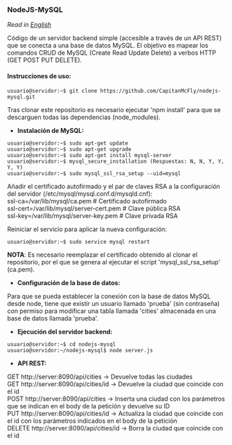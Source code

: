 ### NodeJS-MySQL

*Read in [English](https://github.com/CapitanMcFly/nodejs-mysql)*

Código de un servidor backend simple (accesible a través de un API REST) que se conecta a una base de datos MySQL. El objetivo es mapear los comandos CRUD de MySQL (Create Read Update Delete) a verbos HTTP (GET POST PUT DELETE).

#### Instrucciones de uso:
```console
usuario@servidor:~$ git clone https://github.com/CapitanMcFly/nodejs-mysql.git
```
Tras clonar este repositorio es necesario ejecutar 'npm install' para que se descarguen todas las dependencias (node_modules).

- **Instalación de MySQL:**
```console
usuario@servidor:~$ sudo apt-get update
usuario@servidor:~$ sudo apt-get upgrade
usuario@servidor:~$ sudo apt-get install mysql-server
usuario@servidor:~$ mysql_secure_installation (Respuestas: N, N, Y, Y, Y, Y)
usuario@servidor:~$ sudo mysql_ssl_rsa_setup --uid=mysql
```

Añadir el certificado autofirmado y el par de claves RSA a la configuración del servidor (/etc/mysql/mysql.conf.d/mysqld.cnf):  
ssl-ca=/var/lib/mysql/ca.pem # Certificado autofirmado  
ssl-cert=/var/lib/mysql/server-cert.pem # Clave pública RSA  
ssl-key=/var/lib/mysql/server-key.pem # Clave privada RSA

Reiniciar el servicio para aplicar la nueva configuración:
```console
usuario@servidor:~$ sudo service mysql restart
```

**NOTA**: Es necesario reemplazar el certificado obtenido al clonar el repositorio, por el que se genera al ejecutar el script 'mysql_ssl_rsa_setup' (ca.pem).

- **Configuración de la base de datos:**

Para que se pueda establecer la conexión con la base de datos MySQL desde node, tiene que existir un usuario llamado 'prueba' (sin contraseña) con permiso para modificar una tabla llamada 'cities' almacenada en una base de datos llamada 'prueba'.

- **Ejecución del servidor backend:**
```console
usuario@servidor:~$ cd nodejs-mysql
usuario@servidor:~/nodejs-mysql$ node server.js
```

- **API REST:**

GET http://server:8090/api/cities -> Devuelve todas las ciudades  
GET http://server:8090/api/cities/id -> Devuelve la ciudad que coincide con el id  
POST http://server:8090/api/cities -> Inserta una ciudad con los parámetros que se indican en el body de la petición y devuelve su ID  
PUT http://server:8090/api/cities/id -> Actualiza la ciudad que coincide con el id con los parámetros indicados en el body de la petición  
DELETE http://server:8090/api/cities/id -> Borra la ciudad que coincide con el id
